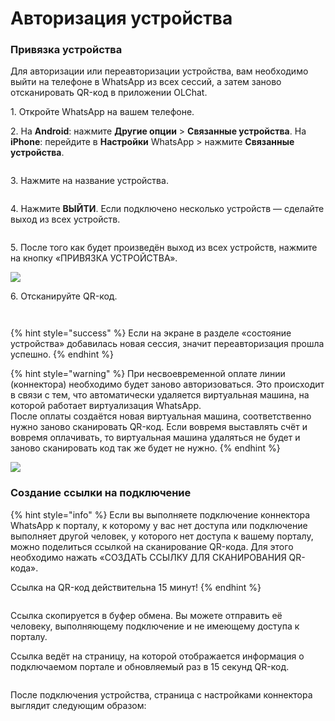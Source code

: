 # Авторизация устройства

### Привязка устройства

Для авторизации или переавторизации устройства, вам необходимо выйти на телефоне в WhatsApp из всех сессий, а затем заново отсканировать QR-код в приложении OLChat.

1\. Откройте WhatsApp на вашем телефоне.

2\. На **Android**: нажмите **Другие опции** > **Связанные устройства**. На **iPhone**: перейдите в **Настройки** WhatsApp > нажмите **Связанные устройства**.

<figure><img src="../../.gitbook/assets/image (133).png" alt=""><figcaption></figcaption></figure>

3\. Нажмите на название устройства.

<figure><img src="../../.gitbook/assets/image (843).png" alt=""><figcaption></figcaption></figure>

4\. Нажмите **ВЫЙТИ**. Если подключено несколько устройств — сделайте выход из всех устройств.

<figure><img src="../../.gitbook/assets/image (105).png" alt=""><figcaption></figcaption></figure>

5\. После того как будет произведён выход из всех устройств, нажмите на кнопку «ПРИВЯЗКА УСТРОЙСТВА».

![](<../../.gitbook/assets/image (563).png>)

6\. Отсканируйте QR-код.

<figure><img src="../../.gitbook/assets/image (3) (1) (1).png" alt=""><figcaption></figcaption></figure>

<figure><img src="../../.gitbook/assets/image (2) (1) (1) (1) (1).png" alt=""><figcaption></figcaption></figure>

{% hint style="success" %}
Если на экране в разделе «состояние устройства» добавилась новая сессия, значит переавторизация прошла успешно.
{% endhint %}

{% hint style="warning" %}
При несвоевременной оплате линии (коннектора) необходимо будет заново авторизоваться. Это происходит в связи с тем, что  автоматически удаляется виртуальная машина, на которой работает виртуализация WhatsApp. \
После оплаты создаётся новая виртуальная машина, соответственно нужно заново сканировать QR-код. Если вовремя выставлять счёт и вовремя оплачивать, то виртуальная машина удаляться не будет и заново сканировать код так же будет не нужно.
{% endhint %}

![](<../../.gitbook/assets/image (120).png>)

### Создание ссылки на подключение

{% hint style="info" %}
Если вы выполняете подключение коннектора WhatsApp к порталу, к которому у вас нет доступа или подключение выполняет другой человек, у которого нет доступа к вашему порталу, можно поделиться ссылкой на сканирование QR-кода. Для этого необходимо нажать «СОЗДАТЬ ССЫЛКУ ДЛЯ СКАНИРОВАНИЯ QR-кода».

Ссылка на QR-код действительна 15 минут!
{% endhint %}

<figure><img src="../../.gitbook/assets/image (30).png" alt=""><figcaption></figcaption></figure>

Ссылка скопируется в буфер обмена. Вы можете отправить её человеку, выполняющему подключение и не имеющему доступа к порталу.

Ссылка ведёт на страницу, на которой отображается информация о подключаемом портале и обновляемый раз в 15 секунд QR-код.

<figure><img src="../../.gitbook/assets/image (31).png" alt=""><figcaption></figcaption></figure>

После подключения устройства, страница с настройками коннектора выглядит следующим образом:

<figure><img src="../../.gitbook/assets/image (32).png" alt=""><figcaption></figcaption></figure>
